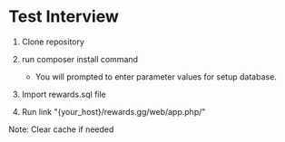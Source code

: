 Test Interview
===============================================


1) Clone repository

2) run composer install command
    - You will prompted to enter parameter values for setup database.

3) Import rewards.sql file

4) Run link "{your_host}/rewards.gg/web/app.php/"

Note: Clear cache if needed
